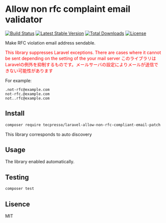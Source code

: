 # Allow non rfc complaint email validator

[![Build Status](https://travis-ci.org/mikkame/laravel-allow-non-rfc-compliant-email-patch.svg?branch=master)](https://travis-ci.org/mikkame/laravel-allow-non-rfc-compliant-email-patch)
[![Latest Stable Version](https://poser.pugx.org/tecpresso/laravel-allow-non-rfc-compliant-email-patch/version)](https://packagist.org/packages/tecpresso/laravel-allow-non-rfc-compliant-email-patch)
[![Total Downloads](https://poser.pugx.org/tecpresso/laravel-allow-non-rfc-compliant-email-patch/downloads)](https://packagist.org/packages/tecpresso/laravel-allow-non-rfc-compliant-email-patch)
[![License](https://poser.pugx.org/tecpresso/laravel-allow-non-rfc-compliant-email-patch/license)](https://packagist.org/packages/tecpresso/laravel-allow-non-rfc-compliant-email-patch)

Make RFC violation email address sendable.

<span style="color: red; ">This library suppresses Laravel exceptions. There are cases where it cannot be sent depending on the setting of the your mail server</span>
<span style="color: red; ">このライブラリはLaravelの例外を抑制するものです。メールサーバの設定によりメールが送信できない可能性があります</span>

For example:

```
.not-rfc@example.com
not-rfc.@example.com
not..rfc@example.com

```


## Install

```bash
composer require tecpresso/laravel-allow-non-rfc-compliant-email-patch
```

This library corresponds to auto discovery




## Usage

The library enabled automatically.


## Testing

```bash
composer test
```

## Lisence

MIT
